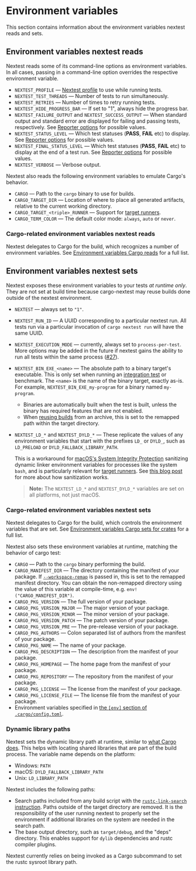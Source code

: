 # Environment variables

This section contains information about the environment variables nextest reads and sets.

## Environment variables nextest reads

Nextest reads some of its command-line options as environment variables. In all cases, passing in a command-line option overrides the respective environment variable.

- `NEXTEST_PROFILE` — [Nextest profile](configuration.md#profiles) to use while running tests.
- `NEXTEST_TEST_THREADS` — Number of tests to run simultaneously.
- `NEXTEST_RETRIES` — Number of times to retry running tests.
- `NEXTEST_HIDE_PROGRESS_BAR` — If set to "1", always hide the progress bar.
- `NEXTEST_FAILURE_OUTPUT` and `NEXTEST_SUCCESS_OUTPUT` — When standard output and standard error are displayed for failing and passing tests, respectively. See [Reporter options](other-options.md#reporter-options) for possible values.
- `NEXTEST_STATUS_LEVEL` — Which test statuses (**PASS**, **FAIL** etc) to display. See [Reporter options](other-options.md#reporter-options) for possible values.
- `NEXTEST_FINAL_STATUS_LEVEL` — Which test statuses (**PASS**, **FAIL** etc) to display at the end of a test run. See [Reporter options](other-options.md#reporter-options) for possible values.
- `NEXTEST_VERBOSE` — Verbose output.

Nextest also reads the following environment variables to emulate Cargo's behavior.

- `CARGO` — Path to the `cargo` binary to use for builds.
- `CARGO_TARGET_DIR` — Location of where to place all generated artifacts, relative to the current working directory.
- `CARGO_TARGET_<triple>_RUNNER` — Support for [target runners](target-runners.md).
- `CARGO_TERM_COLOR` — The default color mode: `always`, `auto` or `never`.

### Cargo-related environment variables nextest reads

Nextest delegates to Cargo for the build, which recognizes a number of environment variables. See [Environment variables Cargo reads](https://doc.rust-lang.org/cargo/reference/environment-variables.html#environment-variables-cargo-reads) for a full list.

## Environment variables nextest sets

Nextest exposes these environment variables to your tests _at runtime only_. They are not set at build time because cargo-nextest may reuse builds done outside of the nextest environment.

- `NEXTEST` — always set to `"1"`.
- `NEXTEST_RUN_ID` — A UUID corresponding to a particular nextest run. All tests run via a particular invocation of `cargo nextest run` will have the same UUID.
- `NEXTEST_EXECUTION_MODE` — currently, always set to `process-per-test`. More options may be added in the future if nextest gains the ability to run all tests within the same process ([#27]).
- `NEXTEST_BIN_EXE_<name>` — The absolute path to a binary target's executable. This is only set when running an [integration test] or benchmark. The `<name>` is the name of the binary target, exactly as-is. For example, `NEXTEST_BIN_EXE_my-program` for a binary named `my-program`.
  - Binaries are automatically built when the test is built, unless the binary has required features that are not enabled.
  - When [reusing builds](reusing-builds.md) from an archive, this is set to the remapped path within the target directory.
- `NEXTEST_LD_*` and `NEXTEST_DYLD_*` — These replicate the values of any environment variables that start with the prefixes `LD_` or `DYLD_`, such as `LD_PRELOAD` or `DYLD_FALLBACK_LIBRARY_PATH`.

  This is a workaround for [macOS's System Integrity Protection](https://developer.apple.com/library/archive/documentation/Security/Conceptual/System_Integrity_Protection_Guide/RuntimeProtections/RuntimeProtections.html) sanitizing dynamic linker environment variables for processes like the system `bash`, and is particularly relevant for [target runners](target-runners.md). See [this blog post](https://briandfoy.github.io/macos-s-system-integrity-protection-sanitizes-your-environment/) for more about how sanitization works.

  > **Note:** The `NEXTEST_LD_*` and `NEXTEST_DYLD_*` variables are set on all platforms, not just macOS.

[#27]: https://github.com/nextest-rs/nextest/issues/27
[integration test]: https://doc.rust-lang.org/cargo/reference/cargo-targets.html#integration-tests

### Cargo-related environment variables nextest sets

Nextest delegates to Cargo for the build, which controls the environment variables that are set. See [Environment variables Cargo sets for crates](https://doc.rust-lang.org/cargo/reference/environment-variables.html#environment-variables-cargo-sets-for-crates) for a full list.

Nextest also sets these environment variables at runtime, matching the behavior of cargo test:

- `CARGO` — Path to the `cargo` binary performing the build.
- `CARGO_MANIFEST_DIR` — The directory containing the manifest of your package. If [`--workspace-remap`](reusing-builds.md#specifying-a-new-location-for-the-workspace) is passed in, this is set to the remapped manifest directory. You can obtain the non-remapped directory using the value of this variable at compile-time, e.g. `env!("CARGO_MANIFEST_DIR")`.
- `CARGO_PKG_VERSION` — The full version of your package.
- `CARGO_PKG_VERSION_MAJOR` — The major version of your package.
- `CARGO_PKG_VERSION_MINOR` — The minor version of your package.
- `CARGO_PKG_VERSION_PATCH` — The patch version of your package.
- `CARGO_PKG_VERSION_PRE` — The pre-release version of your package.
- `CARGO_PKG_AUTHORS` — Colon separated list of authors from the manifest of your package.
- `CARGO_PKG_NAME` — The name of your package.
- `CARGO_PKG_DESCRIPTION` — The description from the manifest of your package.
- `CARGO_PKG_HOMEPAGE` — The home page from the manifest of your package.
- `CARGO_PKG_REPOSITORY` — The repository from the manifest of your package.
- `CARGO_PKG_LICENSE` — The license from the manifest of your package.
- `CARGO_PKG_LICENSE_FILE` — The license file from the manifest of your package.
- Environment variables specified in [the `[env]` section of `.cargo/config.toml`](https://doc.rust-lang.org/cargo/reference/config.html#env).

### Dynamic library paths

Nextest sets the dynamic library path at runtime, similar to [what Cargo does](https://doc.rust-lang.org/cargo/reference/environment-variables.html#dynamic-library-paths). This helps with locating shared libraries that are part of the build process. The variable name depends on the platform:

- Windows: `PATH`
- macOS: `DYLD_FALLBACK_LIBRARY_PATH`
- Unix: `LD_LIBRARY_PATH`

Nextest includes the following paths:

- Search paths included from any build script with the [`rustc-link-search` instruction]. Paths outside of the target directory are removed. It is the responsibility of the user running nextest to properly set the environment if additional libraries on the system are needed in the search path.
- The base output directory, such as `target/debug`, and the "deps" directory. This enables support for `dylib` dependencies and rustc compiler plugins.

Nextest currently relies on being invoked as a Cargo subcommand to set the rustc sysroot library path.

[`rustc-link-search` instruction]: https://doc.rust-lang.org/cargo/reference/build-scripts.html#rustc-link-search
